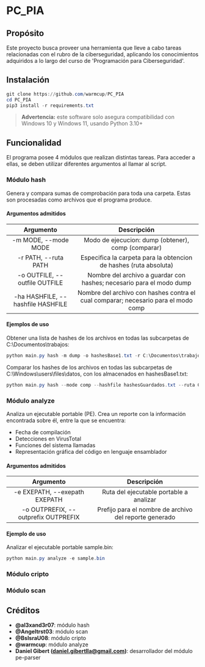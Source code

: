# PC_PIA

## Propósito
Este proyecto busca proveer una herramienta que lleve a cabo tareas relacionadas con el rubro de la ciberseguridad, aplicando los conocimientos adquiridos a lo largo del curso de 'Programación para Ciberseguridad'.

## Instalación
```powershell
git clone https://github.com/warmcup/PC_PIA
cd PC_PIA
pip3 install -r requirements.txt
```
> **Advertencia:** este software solo asegura compatibilidad con Windows 10 y Windows 11, usando Python 3.10+

## Funcionalidad
El programa posee 4 módulos que realizan distintas tareas. Para acceder a ellas, se deben utilizar diferentes argumentos al llamar al script.

### Módulo hash
Genera y compara sumas de comprobación para toda una carpeta. Estas son procesadas como archivos que el programa produce.

#### Argumentos admitidos

| Argumento     | Descripción |
|:-------------:|:---------------:|
| -m MODE, --mode MODE |  Modo de ejecucion: dump (obtener), comp (comparar) |
| -r PATH, --ruta PATH | Especifica la carpeta para la obtencion de hashes (ruta absoluta) |
| -o OUTFILE, --outfile OUTFILE | Nombre del archivo a guardar con hashes; necesario para el modo dump |
| -ha HASHFILE, --hashfile HASHFILE | Nombre del archivo con hashes contra el cual comparar; necesario para el modo comp |
              
#### Ejemplos de uso
Obtener una lista de hashes de los archivos en todas las subcarpetas de C:\Documentos\trabajos\:
```powershell
python main.py hash -m dump -o hashesBase1.txt -r C:\Documentos\trabajos\
```

Comparar los hashes de los archivos en todas las subcarpetas de C:\Windows\users\files\datos\, con los almacenados en hashesBase1.txt:
```powershell
python main.py hash --mode comp --hashfile hashesGuardados.txt --ruta C:\Windows\users\files\datos\
```

### Módulo analyze
Analiza un ejecutable portable (PE). Crea un reporte con la información encontrada sobre él, entre la que se encuentra:
+ Fecha de compilación
+ Detecciones en VirusTotal
+ Funciones del sistema llamadas
+ Representación gráfica del código en lenguaje ensamblador

#### Argumentos admitidos

| Argumento     | Descripción |
|:-------------:|:---------------:|
| -e EXEPATH, --exepath EXEPATH |  Ruta del ejecutable portable a analizar |
| -o OUTPREFIX, --outprefix OUTPREFIX | Prefijo para el nombre de archivo del reporte generado |
              
#### Ejemplo de uso
Analizar el ejecutable portable sample.bin:
```powershell
python main.py analyze -e sample.bin
```

### Módulo cripto

### Módulo scan

## Créditos
+ **@al3xand3r07**: módulo hash
+ **@Angeltrst03**: módulo scan
+ **@BsIsraU08**: módulo cripto
+ **@warmcup**: módulo analyze
+ **Daniel Gibert (daniel.gibertlla@gmail.com)**: desarrollador del módulo pe-parser